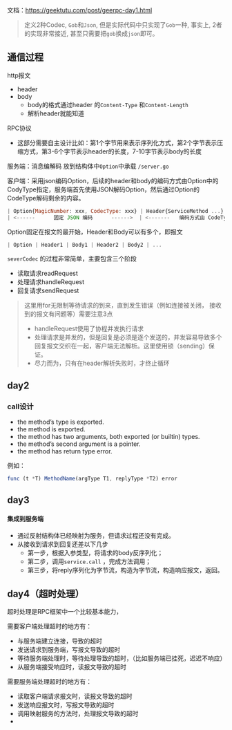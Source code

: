 文档：https://geektutu.com/post/geerpc-day1.html

> 定义2种Codec, `Gob`和`Json`, 但是实际代码中只实现了`Gob`一种, 事实上, 2者的实现非常接近, 甚至只需要把`gob`换成`json`即可。

## 通信过程

http报文

- header
- body
  - body的格式通过header 的`Content-Type` 和`Content-Length`
  - 解析header就能知道

RPC协议

- 这部分需要自主设计比如：第1个字节用来表示序列化方式，第2个字节表示压缩方式，第3-6个字节表示header的长度，7-10字节表示body的长度

服务端：消息编解码 放到结构体中`Option`中承载 `/server.go`

客户端：采用json编码Option，后续的header和body的编码方式由Option中的CodyType指定，服务端首先使用JSON解码Option，然后通过Option的CodeType解码剩余的内容。

```js
| Option{MagicNumber: xxx, CodecType: xxx} | Header{ServiceMethod ...} | Body interface{} |
| <------      固定 JSON 编码      ------>  | <-------   编码方式由 CodeType 决定   ------->|
```

Option固定在报文的最开始，Header和Body可以有多个，即报文

```js
| Option | Header1 | Body1 | Header2 | Body2 | ...
```

`severCodec`  的过程非常简单，主要包含三个阶段

- 读取请求readRequest
- 处理请求handleRequest
- 回复请求sendRequest

> 这里用for无限制等待请求的到来，直到发生错误（例如连接被关闭， 接收到的报文有问题等）需要注意3点
>
> - handleRequest使用了协程并发执行请求
> - 处理请求是并发的，但是回复是必须是逐个发送的，并发容易导致多个回复报文交织在一起，客户端无法解析。这里使用锁（sending）保证。
> - 尽力而为，只有在header解析失败时，才终止循环

## day2

### call设计

- the method’s type is exported.
- the method is exported.
- the method has two arguments, both exported (or builtin) types.
- the method’s second argument is a pointer.
- the method has return type error.

例如：

````js
func (t *T) MethodName(argType T1, replyType *T2) error
````

## day3

#### 集成到服务端

- 通过反射结构体已经映射为服务，但请求过程还没有完成。
- 从接收到请求到回复还差以下几步
  - 第一步，根据入参类型，将请求的body反序列化；
  - 第二步，调用`service.call` ，完成方法调用；
  - 第三步，将reply序列化为字节流，构造为字节流，构造响应报文，返回。

## day4（超时处理）

超时处理是RPC框架中一个比较基本能力，

需要客户端处理超时的地方有：

- 与服务端建立连接，导致的超时
- 发送请求到服务端，写报文导致的超时
- 等待服务端处理时，等待处理导致的超时，（比如服务端已挂死，迟迟不响应）
- 从服务端接受响应时，读报文导致的超时

需要服务端处理超时的地方有：

- 读取客户端请求报文时，读报文导致的超时
- 发送响应报文时，写报文导致的超时
- 调用映射服务的方法时，处理报文导致的超时
-
